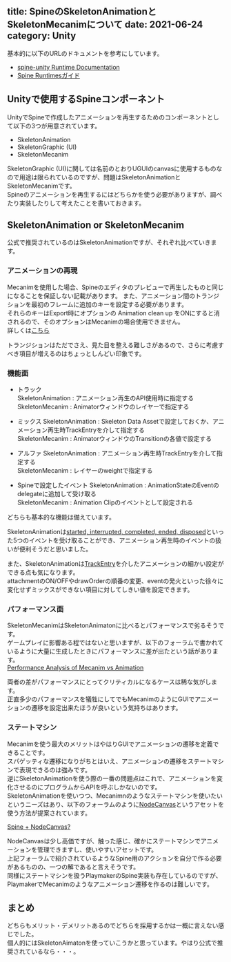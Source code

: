 title: SpineのSkeletonAnimationとSkeletonMecanimについて
date: 2021-06-24
category: Unity
---

基本的に以下のURLのドキュメントを参考にしています。  
* [spine-unity Runtime Documentation](http://ja.esotericsoftware.com/spine-unity)
* [Spine Runtimesガイド](http://ja.esotericsoftware.com/spine-runtimes-guide)  

## Unityで使用するSpineコンポーネント

UnityでSpineで作成したアニメーションを再生するためのコンポーネントとして以下の3つが用意されています。  

* SkeletonAnimation
* SkeletonGraphic (UI) 
* SkeletonMecanim

SkeletonGraphic (UI)に関しては名前のとおりUGUIのcanvasに使用するものなので用途は限られているのですが、問題はSkeletonAnimationとSkeletonMecanimです。  
Spineのアニメーションを再生するにはどちらかを使う必要がありますが、調べたり実装したりして考えたことを書いておきます。


## SkeletonAnimation or SkeletonMecanim

公式で推奨されているのはSkeletonAnimationですが、それぞれ比べていきます。

### アニメーションの再現

Mecanimを使用した場合、Spineのエディタのプレビューで再生したものと同じになることを保証しない記載があります。
また、アニメーション間のトランジションを最初のフレームに追加のキーを設定する必要があります。  
それらのキーはExport時にオプションの Animation clean up をONにすると消されるので、そのオプションはMecanimの場合使用できません。  
詳しくは[こちら](http://esotericsoftware.com/spine-unity#Required-Additional-Keys)

トランジションはただでさえ、見た目を整える難しさがあるので、さらに考慮すべき項目が増えるのはちょっとしんどい印象です。

### 機能面

* トラック  
   SkeletonAnimation : アニメーション再生のAPI使用時に指定する  
   SkeletonMecanim : Animatorウィンドウのレイヤーで指定する

* ミックス
  SkeletonAnimation : Skeleton Data Assetで設定しておくか、アニメーション再生時TrackEntryを介して指定する  
  SkeletonMecanim : AnimatorウィンドウのTransitionの各値で設定する

* アルファ
  SkeletonAnimation : アニメーション再生時TrackEntryを介して指定する  
  SkeletonMecanim : レイヤーのweightで指定する

* Spineで設定したイベント
  SkeletonAnimation : AnimationStateのEventのdelegateに追加して受け取る  
  SkeletonMecanim : Animation Clipのイベントとして設定される

どちらも基本的な機能は備えています。  

SkeletonAnimationは[started, interrupted, completed, ended, disposed](http://ja.esotericsoftware.com/spine-unity#Processing-AnimationState-Events)といった5つのイベントを受け取ることができ、アニメーション再生時のイベントの扱いが便利そうだと思いました。  

また、SkeletonAnimationは[TrackEntry](http://ja.esotericsoftware.com/spine-api-reference#TrackEntry)を介したアニメーションの細かい設定ができる点も気になります。  
attachmentのON/OFFやdrawOrderの順番の変更、eventの発火といった徐々に変化せずミックスができない項目に対してしきい値を設定できます。  


### パフォーマンス面

SkeletonMecanimはSkeletonAnimatonに比べるとパフォーマンスで劣るそうです。  
ゲームプレイに影響ある程ではないと思いますが、以下のフォーラムで書かれているように大量に生成したときにパフォーマンスに差が出たという話があります。  
[Performance Analysis of Mecanim vs Animation](http://ja.esotericsoftware.com/forum/Performance-Analysis-of-Mecanim-vs-Animation-15046)

両者の差がパフォーマンスにとってクリティカルになるケースは稀な気がします。  
正直多少のパフォーマンスを犠牲にしてでもMecanimのようにGUIでアニメーションの遷移を設定出来たほうが良いという気持ちはあります。  



### ステートマシン

Mecanimを使う最大のメリットはやはりGUIでアニメーションの遷移を定義できることです。  
スパゲッティな遷移になりがちとはいえ、アニメーションの遷移をステートマシンで表現できるのは強みです。  
逆にSkeletonAnimationを使う際の一番の問題点はこれで、アニメーションを変化させるのにプログラムからAPIを呼ぶしかないのです。  
SkeletonAnimationを使いつつ、Mecanimnのようなステートマシンを使いたいというニーズはあり、以下のフォーラムのように[NodeCanvas](https://assetstore.unity.com/packages/tools/visual-scripting/nodecanvas-14914?locale=ja-JP)というアセットを使う方法が提案されています。  

[Spine + NodeCanvas?](http://ja.esotericsoftware.com/forum/Spine-NodeCanvas-6366)

NodeCanvasは少し高価ですが、触った感じ、確かにステートマシンでアニメーションを管理できますし、使いやすいアセットです。  
上記フォーラムで紹介されているようなSpine用のアクションを自分で作る必要があるものの、一つの解であると言えそうです。  
同様にステートマシンを扱うPlaymakerのSpine実装も存在しているのですが、PlaymakerでMecanimのようなアニメーション遷移を作るのは難しいです。  

## まとめ

どちらもメリット・デメリットあるのでどちらを採用するかは一概に言えない感じでした。  
個人的にはSkeletonAimatonを使っていこうかと思っています。やはり公式で推奨されているなら・・・。